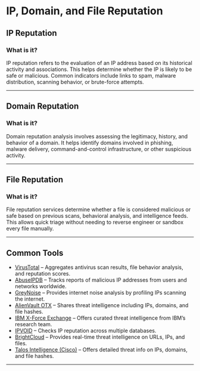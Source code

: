 # IP, Domain, and File Reputation

## IP Reputation

### What is it?  
IP reputation refers to the evaluation of an IP address based on its historical activity and associations. This helps determine whether the IP is likely to be safe or malicious. Common indicators include links to spam, malware distribution, scanning behavior, or brute-force attempts.

---

## Domain Reputation

### What is it?  
Domain reputation analysis involves assessing the legitimacy, history, and behavior of a domain. It helps identify domains involved in phishing, malware delivery, command-and-control infrastructure, or other suspicious activity.

---

## File Reputation

### What is it?  
File reputation services determine whether a file is considered malicious or safe based on previous scans, behavioral analysis, and intelligence feeds. This allows quick triage without needing to reverse engineer or sandbox every file manually.

---

## Common Tools

- [VirusTotal](https://www.virustotal.com/) – Aggregates antivirus scan results, file behavior analysis, and reputation scores.
- [AbuseIPDB](https://www.abuseipdb.com/) – Tracks reports of malicious IP addresses from users and networks worldwide.
- [GreyNoise](https://www.greynoise.io/) – Provides internet noise analysis by profiling IPs scanning the internet.
- [AlienVault OTX](https://otx.alienvault.com/) – Shares threat intelligence including IPs, domains, and file hashes.
- [IBM X-Force Exchange](https://exchange.xforce.ibmcloud.com/) – Offers curated threat intelligence from IBM’s research team.
- [IPVOID](https://www.ipvoid.com/) – Checks IP reputation across multiple databases.
- [BrightCloud](https://brightcloud.com/tools/url-ip-lookup.php) – Provides real-time threat intelligence on URLs, IPs, and files.
- [Talos Intelligence (Cisco)](https://talosintelligence.com/) – Offers detailed threat info on IPs, domains, and file hashes.

---
